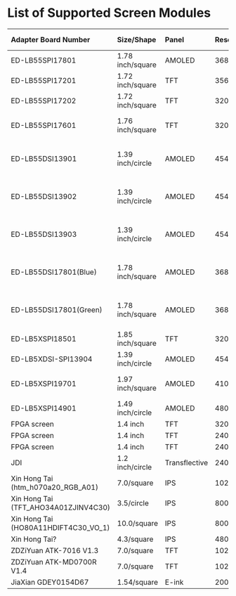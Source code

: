 # List of Supported Screen Modules

| Adapter Board Number            | Size/Shape  | Panel    | Resolution(V*H)| Interface                    | Screen Driver | Touch     | Backlight | IO Voltage(V) | Remarks          |
|:---                             |:---         |:---      |:---            |:---                          |:---           |:---       |:---       |:---           |:---              |
| ED-LB55SPI17801                 | 1.78 inch/square | AMOLED   | 368*448        | QAD-SPI                      | RM69090       | FT3168    |           | 1.8           |                  |
| ED-LB55SPI17201                 | 1.72 inch/square | TFT      | 356*400        | QAD-SPI                      | SPD2012       | SPD2012   | AW9364    | 1.8           |                  |
| ED-LB55SPI17202                 | 1.72 inch/square | TFT      | 320*380        | QAD-SPI                      | GC9B71        | CST918    | AW9364    | 3.3           |                  |
| ED-LB55SPI17601                 | 1.76 inch/square | TFT      | 320*380        | QAD-SPI-AUX                  | ST77903       | BL6133    | PWM       | 3.3           | QSPI  RAMLESS screen |
| ED-LB55DSI13901                 | 1.39 inch/circle | AMOLED   | 454*454        | H:DSI CMD 2lane + L:QAD_SPI  | RM69090       | ZTW622    |           | 1.8           |                  |
| ED-LB55DSI13902                 | 1.39 inch/circle | AMOLED   | 454*454        | H:DSI CMD 1lane + L:SPI      | RM69330       | TMA525B   |           | 1.8           |                  |
| ED-LB55DSI13903                 | 1.39 inch/circle | AMOLED   | 454*454        | H:DSI CMD 1lane + L:SPI      | RM69330       | IT7259E   |           | 1.8           |                  |
| ED-LB55DSI17801(Blue)           | 1.78 inch/square | AMOLED   | 368*448        | H:DSI CMD 2lane + L:QAD_SPI  | RM69090       | TMA525B   |           | 1.8           |                  |
| ED-LB55DSI17801(Green)          | 1.78 inch/square | AMOLED   | 368*448        | H:DSI CMD 1lane + L:QAD_SPI  | ILI8688E      | CST918    |           | 1.8           | Customer module  |
| ED-LB5XSPI18501                 | 1.85 inch/square | TFT      | 320*386        | QAD_SPI                      | GC9B71        | CST816    | PWM       | 3.3           |                  |
| ED-LB5XDSI-SPI13904             | 1.39 inch/circle | AMOLED   | 454*454        | QAD_SPI                      | ICNA3311      | CST918    | PWM       | 3.3           |                  |
| ED-LB5XSPI19701                 | 1.97 inch/square | AMOLED   | 410*494        | QAD-SPI/DDR-QAD-SPI          | FT2308        | FT3169    |           | 3.3           |                  |
| ED-LB5XSPI14901                 | 1.49 inch/circle | AMOLED   | 480*480        | QAD-SPI                      | RM690C0       | FT3168    |           |               |                  |
|     FPGA screen                 | 1.4 inch    | TFT      | 320*240        | 4-SPI                        | ST7789        | IT7257    |           |               |                  |
|     FPGA screen                 | 1.4 inch    | TFT      | 240*240        | 3-SPI                        | ST7789V       | FT6336    |           |               |                  |
|     FPGA screen                 | 1.4 inch    | TFT      | 240*240        | 4-SPI                        | ST7789H2      | FT6336    |           |               |                  |
|     JDI                         | 1.2 inch/circle  | Transflective | 240*240 | JDI Parallel                | JDI387A       |           |           |               |                  |
| Xin Hong Tai (htm_h070a20_RGB_A01) | 7.0/square  | IPS      | 1024*600       | DPI                          | htm_h070a20   |           |           |               |                  |
| Xin Hong Tai (TFT_AHO34A01ZJINV4C30) | 3.5/circle | IPS      | 800*800        | DSI Video                    | nv3051f1      |           |           |               |                  |
| Xin Hong Tai (HO80A11HDIFT4C30_VO_1) | 10.0/square | IPS      | 800*1280       | DSI Video                    | jd9365da      | gt911     |           |               |                  |
| Xin Hong Tai?                   | 4.3/square  | IPS      | 480*272        | QAD-SPI                      | NV3041A       | gt911     |           |               |                  |
| ZDZiYuan ATK-7016 V1.3          | 7.0/square  | TFT      | 1024*600       | DPI                          | ATK7016       | FT5206    |           |               |                  |
| ZDZiYuan ATK-MD0700R V1.4       | 7.0/square  | TFT      | 1024*600       | DPI                          | ek79001       | gt911     |           |               |                  |
| JiaXian GDEY0154D67             | 1.54/square | E-ink    | 200*200        | SPI                          | SSD1681       |           |           |               |                  |